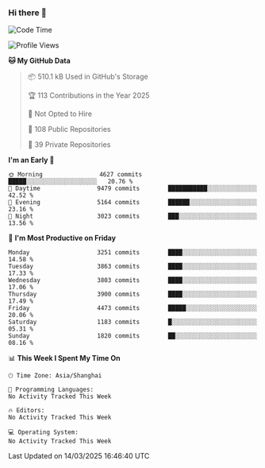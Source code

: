 ### Hi there 👋

<!--
**qbosen/qbosen** is a ✨ _special_ ✨ repository because its `README.md` (this file) appears on your GitHub profile.

Here are some ideas to get you started:

- 🔭 I’m currently working on ...
- 🌱 I’m currently learning ...
- 👯 I’m looking to collaborate on ...
- 🤔 I’m looking for help with ...
- 💬 Ask me about ...
- 📫 How to reach me: ...
- 😄 Pronouns: ...
- ⚡ Fun fact: ...
-->

<!--START_SECTION:waka-->
![Code Time](http://img.shields.io/badge/Code%20Time-2%2C111%20hrs%2036%20mins-blue)

![Profile Views](http://img.shields.io/badge/Profile%20Views-0-blue)

**🐱 My GitHub Data** 

> 📦 510.1 kB Used in GitHub's Storage 
 > 
> 🏆 113 Contributions in the Year 2025
 > 
> 🚫 Not Opted to Hire
 > 
> 📜 108 Public Repositories 
 > 
> 🔑 39 Private Repositories 
 > 
**I'm an Early 🐤** 

```text
🌞 Morning                4627 commits        █████░░░░░░░░░░░░░░░░░░░░   20.76 % 
🌆 Daytime                9479 commits        ███████████░░░░░░░░░░░░░░   42.52 % 
🌃 Evening                5164 commits        ██████░░░░░░░░░░░░░░░░░░░   23.16 % 
🌙 Night                  3023 commits        ███░░░░░░░░░░░░░░░░░░░░░░   13.56 % 
```
📅 **I'm Most Productive on Friday** 

```text
Monday                   3251 commits        ████░░░░░░░░░░░░░░░░░░░░░   14.58 % 
Tuesday                  3863 commits        ████░░░░░░░░░░░░░░░░░░░░░   17.33 % 
Wednesday                3803 commits        ████░░░░░░░░░░░░░░░░░░░░░   17.06 % 
Thursday                 3900 commits        ████░░░░░░░░░░░░░░░░░░░░░   17.49 % 
Friday                   4473 commits        █████░░░░░░░░░░░░░░░░░░░░   20.06 % 
Saturday                 1183 commits        █░░░░░░░░░░░░░░░░░░░░░░░░   05.31 % 
Sunday                   1820 commits        ██░░░░░░░░░░░░░░░░░░░░░░░   08.16 % 
```


📊 **This Week I Spent My Time On** 

```text
🕑︎ Time Zone: Asia/Shanghai

💬 Programming Languages: 
No Activity Tracked This Week

🔥 Editors: 
No Activity Tracked This Week

💻 Operating System: 
No Activity Tracked This Week
```


 Last Updated on 14/03/2025 16:46:40 UTC
<!--END_SECTION:waka-->
